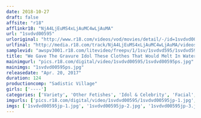 ```yaml
---
date: 2018-10-27
draft: false
affsite: "r18"
afflinkr18: "NjA4LjEuMS4xLjAuMC4wLjAuMA"
url: "1svdvd00595"
urloriginal: "http://www.r18.com/videos/vod/movies/detail/-/id=1svdvd00595"
urlfinal: "http://media.r18.com/track/NjA4LjEuMS4xLjAuMC4wLjAuMA/videos/vod/movies/detail/-/id=1svdvd00595"
samplevid: "awspv3001.r18.com/litevideo/freepv/1/1sv/1svdvd595/1svdvd595_dmb_w.mp4"
title: "We Gave The Gravure Idol These Clothes That Would Melt In Water And Sent Her To The Men's Bathhouse To Work! When She Suddenly Encounters Fully Naked Shame, Can This Bashful And Budding Idol Escape Safely With Her Chastity Intact!?"
mainimgurl: "pics.r18.com/digital/video/1svdvd00595/1svdvd00595ps.jpg"
mainimgs: "1svdvd00595ps.jpg"
releasedate: "Apr. 20, 2017"
duration: 124
productioncomp: "Sadistic Village"
girls: ['----']
categories: ['Variety', 'Other Fetishes', 'Idol & Celebrity', 'Facial', 'Hi-Def']
imgurls: ['pics.r18.com/digital/video/1svdvd00595/1svdvd00595jp-1.jpg', 'pics.r18.com/digital/video/1svdvd00595/1svdvd00595jp-2.jpg', 'pics.r18.com/digital/video/1svdvd00595/1svdvd00595jp-3.jpg', 'pics.r18.com/digital/video/1svdvd00595/1svdvd00595jp-4.jpg', 'pics.r18.com/digital/video/1svdvd00595/1svdvd00595jp-5.jpg', 'pics.r18.com/digital/video/1svdvd00595/1svdvd00595jp-6.jpg', 'pics.r18.com/digital/video/1svdvd00595/1svdvd00595jp-7.jpg', 'pics.r18.com/digital/video/1svdvd00595/1svdvd00595jp-8.jpg', 'pics.r18.com/digital/video/1svdvd00595/1svdvd00595jp-9.jpg', 'pics.r18.com/digital/video/1svdvd00595/1svdvd00595jp-10.jpg', 'pics.r18.com/digital/video/1svdvd00595/1svdvd00595jp-11.jpg', 'pics.r18.com/digital/video/1svdvd00595/1svdvd00595jp-12.jpg', 'pics.r18.com/digital/video/1svdvd00595/1svdvd00595jp-13.jpg', 'pics.r18.com/digital/video/1svdvd00595/1svdvd00595jp-14.jpg', 'pics.r18.com/digital/video/1svdvd00595/1svdvd00595jp-15.jpg', 'pics.r18.com/digital/video/1svdvd00595/1svdvd00595jp-16.jpg', 'pics.r18.com/digital/video/1svdvd00595/1svdvd00595jp-17.jpg', 'pics.r18.com/digital/video/1svdvd00595/1svdvd00595jp-18.jpg', 'pics.r18.com/digital/video/1svdvd00595/1svdvd00595jp-19.jpg', 'pics.r18.com/digital/video/1svdvd00595/1svdvd00595jp-20.jpg']
imgs: ['1svdvd00595jp-1.jpg', '1svdvd00595jp-2.jpg', '1svdvd00595jp-3.jpg', '1svdvd00595jp-4.jpg', '1svdvd00595jp-5.jpg', '1svdvd00595jp-6.jpg', '1svdvd00595jp-7.jpg', '1svdvd00595jp-8.jpg', '1svdvd00595jp-9.jpg', '1svdvd00595jp-10.jpg', '1svdvd00595jp-11.jpg', '1svdvd00595jp-12.jpg', '1svdvd00595jp-13.jpg', '1svdvd00595jp-14.jpg', '1svdvd00595jp-15.jpg', '1svdvd00595jp-16.jpg', '1svdvd00595jp-17.jpg', '1svdvd00595jp-18.jpg', '1svdvd00595jp-19.jpg', '1svdvd00595jp-20.jpg']
---
```

